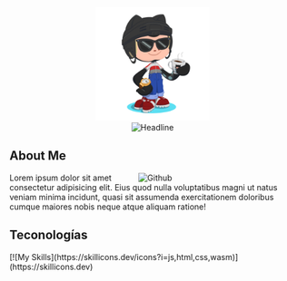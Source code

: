 <div>
    <div align=center>
        <img src="https://raw.githubusercontent.com/AhmedFathyDev/AhmedFathyDev/main/GitHub.png"
            alt="GitHub Octocat Drinking a Cup of Coffee" height="200">
    </div>
    <div align=center>
        <img src="https://readme-typing-svg.herokuapp.com?color=%236FDA44&size=32&center=true&vCenter=true&width=600&height=50&lines=Hola,+me+llamo+Santiago+Silva+%F0%9F%91%8B;Analista+Programador"
            alt="Headline" />
    </div>
    <h2> About Me </h2>
    <img width="55%" align="right" alt="Github"
        src="https://raw.githubusercontent.com/onimur/.github/master/.resources/git-header.svg" />
        <p>Lorem ipsum dolor sit amet consectetur adipisicing elit. Eius quod nulla voluptatibus magni ut natus veniam minima incidunt, quasi sit assumenda exercitationem doloribus cumque                 maiores nobis neque atque aliquam ratione!</p>
    <h2>Teconologías</h2>
    <p>
        [![My Skills](https://skillicons.dev/icons?i=js,html,css,wasm)](https://skillicons.dev)
    </p>
</div>
